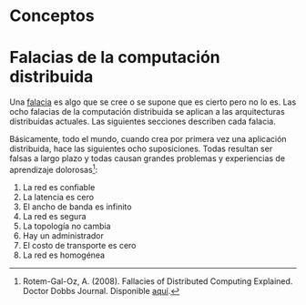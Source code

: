 # Conceptos

# Falacias de la computación distribuida

Una [falacia](https://dle.rae.es/falacia) es algo que se cree o se supone que es
cierto pero no lo es. Las ocho falacias de la computación distribuida se aplican
a las arquitecturas distribuidas actuales. Las siguientes secciones describen
cada falacia.

Básicamente, todo el mundo, cuando crea por primera vez una aplicación
distribuida, hace las siguientes ocho suposiciones. Todas resultan ser falsas a
largo plazo y todas causan grandes problemas y experiencias de aprendizaje
dolorosas[^1]:

[^1]: Rotem-Gal-Oz, A. (2008). Fallacies of Distributed Computing Explained.
      Doctor Dobbs Journal. Disponible
      [aquí](https://www.researchgate.net/publication/322500050_Fallacies_of_Distributed_Computing_Explained).

1. La red es confiable
2. La latencia es cero
3. El ancho de banda es infinito
4. La red es segura
5. La topología no cambia
6. Hay un administrador
7. El costo de transporte es cero
8. La red es homogénea
